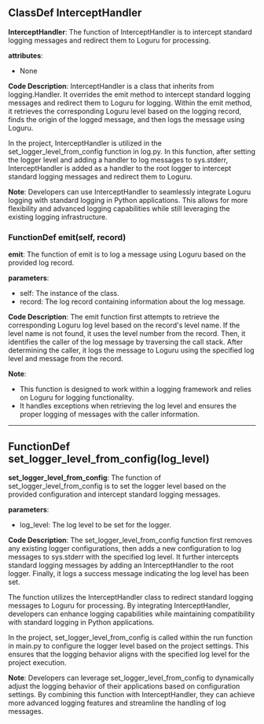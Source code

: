 ## ClassDef InterceptHandler
**InterceptHandler**: The function of InterceptHandler is to intercept standard logging messages and redirect them to Loguru for processing.

**attributes**:
- None

**Code Description**: 
InterceptHandler is a class that inherits from logging.Handler. It overrides the emit method to intercept standard logging messages and redirect them to Loguru for logging. Within the emit method, it retrieves the corresponding Loguru level based on the logging record, finds the origin of the logged message, and then logs the message using Loguru.

In the project, InterceptHandler is utilized in the set_logger_level_from_config function in log.py. In this function, after setting the logger level and adding a handler to log messages to sys.stderr, InterceptHandler is added as a handler to the root logger to intercept standard logging messages and redirect them to Loguru.

**Note**: 
Developers can use InterceptHandler to seamlessly integrate Loguru logging with standard logging in Python applications. This allows for more flexibility and advanced logging capabilities while still leveraging the existing logging infrastructure.
### FunctionDef emit(self, record)
**emit**: The function of emit is to log a message using Loguru based on the provided log record.

**parameters**:
- self: The instance of the class.
- record: The log record containing information about the log message.

**Code Description**:
The emit function first attempts to retrieve the corresponding Loguru log level based on the record's level name. If the level name is not found, it uses the level number from the record. Then, it identifies the caller of the log message by traversing the call stack. After determining the caller, it logs the message to Loguru using the specified log level and message from the record.

**Note**:
- This function is designed to work within a logging framework and relies on Loguru for logging functionality.
- It handles exceptions when retrieving the log level and ensures the proper logging of messages with the caller information.
***
## FunctionDef set_logger_level_from_config(log_level)
**set_logger_level_from_config**: The function of set_logger_level_from_config is to set the logger level based on the provided configuration and intercept standard logging messages.

**parameters**:
- log_level: The log level to be set for the logger.

**Code Description**:
The set_logger_level_from_config function first removes any existing logger configurations, then adds a new configuration to log messages to sys.stderr with the specified log level. It further intercepts standard logging messages by adding an InterceptHandler to the root logger. Finally, it logs a success message indicating the log level has been set.

The function utilizes the InterceptHandler class to redirect standard logging messages to Loguru for processing. By integrating InterceptHandler, developers can enhance logging capabilities while maintaining compatibility with standard logging in Python applications.

In the project, set_logger_level_from_config is called within the run function in main.py to configure the logger level based on the project settings. This ensures that the logging behavior aligns with the specified log level for the project execution.

**Note**:
Developers can leverage set_logger_level_from_config to dynamically adjust the logging behavior of their applications based on configuration settings. By combining this function with InterceptHandler, they can achieve more advanced logging features and streamline the handling of log messages.
